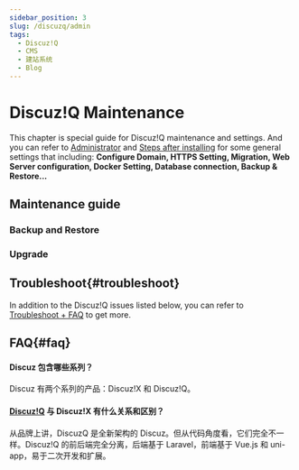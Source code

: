 ```yaml
---
sidebar_position: 3
slug: /discuzq/admin
tags:
  - Discuz!Q
  - CMS
  - 建站系统
  - Blog
---
```


# Discuz!Q Maintenance

This chapter is special guide for Discuz!Q maintenance and settings. And you can refer to [Administrator](../administrator) and [Steps after installing](../install/setup) for some general settings that including: **Configure Domain, HTTPS Setting, Migration, Web Server configuration, Docker Setting, Database connection, Backup & Restore...**  

## Maintenance guide

### Backup and Restore
   
### Upgrade


## Troubleshoot{#troubleshoot}

In addition to the Discuz!Q issues listed below, you can refer to [Troubleshoot + FAQ](../troubleshoot) to get more.  

## FAQ{#faq}

#### Discuz 包含哪些系列？

Discuz 有两个系列的产品：Discuz!X 和 Discuz!Q。

#### [Discuz!Q](https://discuz.com/) 与 Discuz!X 有什么关系和区别？

从品牌上讲，DiscuzQ 是全新架构的 Discuz。但从代码角度看，它们完全不一样。Discuz!Q 的前后端完全分离，后端基于 Laravel，前端基于 Vue.js 和 uni-app，易于二次开发和扩展。